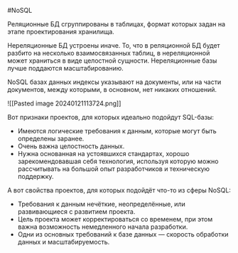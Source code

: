 #NoSQL 

Реляционные БД сгруппированы в таблицах, формат которых задан на этапе проектирования хранилища. 

Нереляционные БД устроены иначе. То, что в реляционной БД будет разбито на несколько взаимосвязанных таблиц, в нереляционной может храниться в виде целостной сущности. Нереляционные базы лучше поддаются масштабированию.

NoSQL базах данных индексы указывают на документы, или на части документов, между которыми, в основном, нет никаких отношений.

![[Pasted image 20240121113724.png]]

Вот признаки проектов, для которых идеально подойдут SQL-базы:   

- Имеются логические требования к данным, которые могут быть определены заранее.
- Очень важна целостность данных.
- Нужна основанная на устоявшихся стандартах, хорошо зарекомендовавшая себя технология, используя которую можно рассчитывать на большой опыт разработчиков и техническую поддержку.

  
А вот свойства проектов, для которых подойдёт что-то из сферы NoSQL:   

- Требования к данным нечёткие, неопределённые, или развивающиеся с развитием проекта.
- Цель проекта может корректироваться со временем, при этом важна возможность немедленного начала разработки.
- Одни из основных требований к базе данных — скорость обработки данных и масштабируемость.